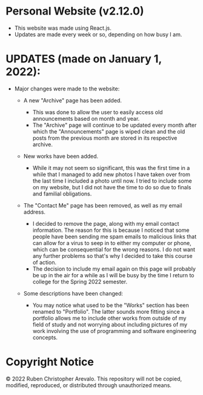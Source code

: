 # Personal Website (v2.12.0)

* This website was made using React.js.
* Updates are made every week or so, depending on how busy I am.

# UPDATES (made on January 1, 2022):

* Major changes were made to the website:
    * A new "Archive" page has been added.
        * This was done to allow the user to easily access old announcements based on month and year.
        * The "Archive" page will continue to be updated every month after which the "Announcements" page is wiped clean and the old posts from the previous month are stored in its respective archive.

    * New works have been added.
        * While it may not seem so significant, this was the first time in a while that I managed to add new photos I have taken over from the last time I included a photo until now. I tried to include some on my website, but I did not have the time to do so due to finals and familial obligations.

    * The "Contact Me" page has been removed, as well as my email address.
        * I decided to remove the page, along with my email contact information. The reason for this is because I noticed that some people have been sending me spam emails to malicious links that can allow for a virus to seep in to either my computer or phone, which can be consequential for the wrong reasons. I do not want any further problems so that's why I decided to take this course of action.
        * The decision to include my email again on this page will probably be up in the air for a while as I will be busy by the time I return to college for the Spring 2022 semester.

    * Some descriptions have been changed:
        * You may notice what used to be the "Works" section has been renamed to "Portfolio". The latter sounds more fitting since a portfolio allows me to include other works from outside of my field of study and not worrying about including pictures of my work involving the use of programming and software engineering concepts.

# Copyright Notice

© 2022 Ruben Christopher Arevalo. This repository will not be copied, modified, reproduced, or distributed through unauthorized means.